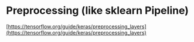 # Preprocessing (like sklearn Pipeline)

[https://tensorflow.org/guide/keras/preprocessing_layers](https://tensorflow.org/guide/keras/preprocessing_layers)
